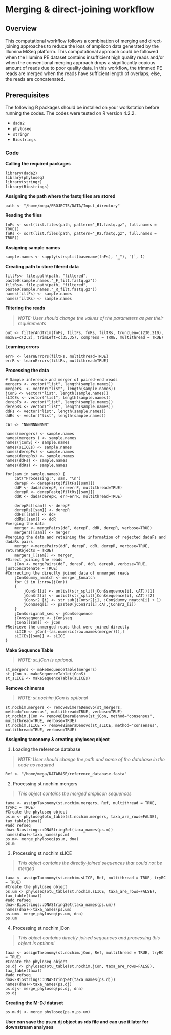 # Merging & direct-joining workflow
## Overview
This computational workflow follows a combination of merging and direct-joining approaches to reduce the loss of amplicon data generated by the Illumina MiSeq platform. This computational approach could be followed when the Illumina PE dataset contains insufficient high quality reads and/or when the conventional merging approach drops a significantly copious amount of reads due to poor quality data. In this workflow, the trimmed PE reads are merged when the reads have sufficient length of overlaps; else, the reads are concatenated. 
## Prerequisites
The following R packages should be installed on your workstation before running the codes. The codes were tested on R version 4.2.2. 
- `dada2`
- `phyloseq`
- `stringr`
- `Biostrings`
### Code
**Calling the required packages**
```
library(dada2)
library(phyloseq)
library(stringr)
library(Biostrings)
```
**Assigning the path where the fastq files are stored**
```
path <- "/home/mega/PROJECTS/DATA/Input_directory"
```
**Reading the files**
```
fnFs <- sort(list.files(path, pattern="_R1.fastq.gz", full.names = TRUE))
fnRs <- sort(list.files(path, pattern="_R2.fastq.gz", full.names = TRUE))
```
**Assigning sample names**
```
sample.names <- sapply(strsplit(basename(fnFs), "_"), `[`, 1)
```
**Creating path to store filered data**
```
filtFs<- file.path(path, "filtered", paste0(sample.names,"_F_filt.fastq.gz"))
filtRs<- file.path(path, "filtered", paste0(sample.names,"_R_filt.fastq.gz"))
names(filtFs) <- sample.names
names(filtRs) <- sample.names
```
**Filtering the reads**
> _NOTE: User should change the values of the parameters as per their requirements_
```
out <- filterAndTrim(fnFs, filtFs, fnRs, filtRs, truncLen=c(230,210), maxEE=c(2,2), trimLeft=c(35,35), compress = TRUE, multithread = TRUE)
```
**Learning errors**
```
errF <- learnErrors(filtFs, multithread=TRUE)
errR <- learnErrors(filtRs, multithread=TRUE)
```
**Processing the data**
```
# Sample inference and merger of paired-end reads
mergers <- vector("list", length(sample.names))
mergers_ <- vector("list", length(sample.names))
jConS <- vector("list", length(sample.names))
sLICEs <- vector("list", length(sample.names))
derepFs <- vector("list", length(sample.names))
derepRs <- vector("list", length(sample.names))
ddFs <- vector("list", length(sample.names))
ddRs <- vector("list", length(sample.names))

cAT <- "NNNNNNNNNN"

names(mergers) <- sample.names
names(mergers_) <- sample.names
names(jConS) <- sample.names
names(sLICEs) <- sample.names
names(derepFs) <- sample.names
names(derepRs) <- sample.names
names(ddFs) <- sample.names
names(ddRs) <- sample.names

for(sam in sample.names) {
	cat("Processing:", sam, "\n")
	derepF <- derepFastq(filtFs[[sam]])
	ddF <- dada(derepF, err=errF, multithread=TRUE)
	derepR <- derepFastq(filtRs[[sam]])
	ddR <- dada(derepR, err=errR, multithread=TRUE)

	derepFs[[sam]] <- derepF
	derepRs[[sam]] <- derepR
	ddFs[[sam]] <- ddF
	ddRs[[sam]] <- ddR
#merging the data
	merger <- mergePairs(ddF, derepF, ddR, derepR, verbose=TRUE)
	mergers[[sam]] <- merger
#merging the data and retaining the information of rejected dadaFs and dadaRs pairs
	merger_<-mergePairs(ddF, derepF, ddR, derepR, verbose=TRUE, returnRejects = TRUE)
	mergers_[[sam]] <- merger_
#Direct joining the reads
	jCon <- mergePairs(ddF, derepF, ddR, derepR, verbose=TRUE, justConcatenate = TRUE)
#Correcting the directly joined data of unmerged reads
	jCon$dummy_nmatch <- merger_$nmatch
	for (i in 1:nrow(jCon))
	{
		jCon$r1[i] <- unlist(str_split(jCon$sequence[i], cAT))[1]
		jCon$r2[i] <- unlist(str_split(jCon$sequence[i], cAT))[2]
		jCon$r2_[i] <- str_sub(jCon$r2[i], jCon$dummy_nmatch[i] + 1)
		jCon$seq[i] <- paste0(jCon$r1[i],cAT,jCon$r2_[i])
	}
	jCon$original_seq <- jCon$sequence
	jCon$sequence <- jCon$seq
	jConS[[sam]] <- jCon
#Retrieve the unmerged reads that were joined directly
	sLICE <- jCon[-(as.numeric(row.names(merger))),]
	sLICEs[[sam]] <- sLICE
}
```
**Make Sequence Table**
> _NOTE: st_jCon is optional._
```
st_mergers <- makeSequenceTable(mergers)
st_jCon <- makeSequenceTable(jConS)
st_sLICE <- makeSequenceTable(sLICEs)
```
**Remove chimeras**
> _NOTE: st.nochim.jCon is optional_
```
st.nochim.mergers <- removeBimeraDenovo(st_mergers, method="consensus", multithread=TRUE, verbose=TRUE)
st.nochim.jCon <- removeBimeraDenovo(st_jCon, method="consensus", multithread=TRUE, verbose=TRUE)
st.nochim.sLICE <- removeBimeraDenovo(st_sLICE, method="consensus", multithread=TRUE, verbose=TRUE)
```
**Assigning taxonomy & creating phyloseq object**
1. Loading the reference database
> _NOTE: User should change the path and name of the database in the code as required_
```
Ref <- "/home/mega/DATABASE/reference_database.fasta"
```
2. Processing st.nochim.mergers
> _This object contains the merged amplicon sequences_
```
taxa <- assignTaxonomy(st.nochim.mergers, Ref, multithread = TRUE, tryRC = TRUE)
#Create the phyloseq object
ps.m <- phyloseq(otu_table(st.nochim.mergers, taxa_are_rows=FALSE), tax_table(taxa))
#add refseq
dna<-Biostrings::DNAStringSet(taxa_names(ps.m))
names(dna)<-taxa_names(ps.m)
ps.m<- merge_phyloseq(ps.m, dna)
ps.m
```
3. Processing st.nochim.sLICE
> _This object contains the directly-joined sequences that could not be merged_
```
taxa <- assignTaxonomy(st.nochim.sLICE, Ref, multithread = TRUE, tryRC = TRUE)
#Create the phyloseq object
ps.um <- phyloseq(otu_table(st.nochim.sLICE, taxa_are_rows=FALSE), tax_table(taxa))
#add refseq
dna<-Biostrings::DNAStringSet(taxa_names(ps.um))
names(dna)<-taxa_names(ps.um)
ps.um<- merge_phyloseq(ps.um, dna)
ps.um 
```
4. Processing st.nochim.jCon
> _This object contains directly-joined sequences and processing this object is optional_
```
taxa <- assignTaxonomy(st.nochim.jCon, Ref, multithread = TRUE, tryRC = TRUE)
#Create the phyloseq object
ps.dj <- phyloseq(otu_table(st.nochim.jCon, taxa_are_rows=FALSE), tax_table(taxa))
#add refseq
dna<-Biostrings::DNAStringSet(taxa_names(ps.dj))
names(dna)<-taxa_names(ps.dj)
ps.dj<- merge_phyloseq(ps.dj, dna)
ps.dj
```
**Creating the M-DJ dataset**
```
ps.m.dj <- merge_phyloseq(ps.m,ps.um)
```
**User can save the ps.m.dj object as rds file and can use it later for downstream analyses**
